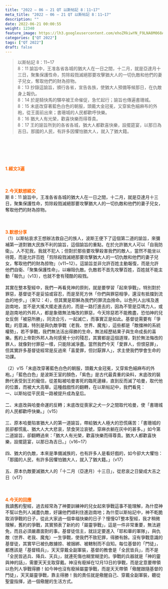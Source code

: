 ```yaml
---
title: "2022 – 06 – 21 QT 以斯帖記 8：11~17"
meta_title: "2022 – 06 – 21 QT 以斯帖記 8：11~17"
description: ""
date: 2022-06-21 00:00:55
weight: 12340
feature_image: https://lh3.googleusercontent.com/ehoZRkiwYN_F9LNA8M068AYxt73EavCZno-PD1cJRuf5BbSkQVUWr3gNEbt5kSs28Pb_Elg17kSrtf9ybWvojWoMV6I4tPM3vGRGDq6GkKkPdL2Gut4QAIw4-uykKUAtNiKgQKntvsU=w800
categories: ["QT 2022"]
tags: ["QT 2022"]
draft: false
---
```


<blockquote>以斯帖記 8：11~17<br />
8：11 諭旨中，王准各省各城的猶大人在一日之間，十二月，就是亞達月十三日，聚集保護性命，剪除殺戮滅絕那要攻擊猶大人的一切仇敵和他們的妻子兒女，奪取他們的財為掠物。<br />
8：13 抄錄這諭旨，頒行各省，宣告各族，使猶大人預備等候那日，在仇敵身上報仇。<br />
8：14 於是騎快馬的驛卒被王命催促，急忙起行；諭旨也傳遍書珊城。<br />
8：15 末底改穿著藍色白色的朝服，頭戴大金冠冕，又穿紫色細麻布的外袍，從王面前出來；書珊城的人民都歡呼快樂。<br />
8：16 猶大人有光榮，歡喜快樂而得尊貴。<br />
8：17 王的諭旨所到的各省各城，猶大人都歡喜快樂，設擺筵宴，以那日為吉日。那國的人民，有許多因懼怕猶大人，就入了猶大籍。</blockquote><br />
&nbsp;<br />
<br />
&nbsp;<br />
<br />
<span style="color: #ff6600;"><strong>1.經文3遍</strong></span><br />
<br />
&nbsp;<br />
<br />
<span style="color: #ff6600;"><strong>2.今天默想經文</strong></span><br />
斯 8：11 諭旨中，王准各省各城的猶大人在一日之間，十二月，就是亞達月十三日，聚集保護性命，剪除殺戮滅絕那要攻擊猶大人的一切仇敵和他們的妻子兒女，奪取他們的財為掠物。<br />
<br />
&nbsp;<br />
<br />
<strong><span style="color: #ff6600;">3.默想分享<br />
</span></strong>（1）以斯帖哀求王想辦法救自己的族人，波斯王便下了這個第二道的諭旨，來彌補第一道對猶大民族不利的諭旨，這個諭旨的重點，在於允許猶大人可以「自我防衛」。人不犯我，我就不犯人；但對於那些要攻擊殺害我們的敵人，當然不能坐以待斃，而是允許百姓「剪除殺戮滅絕那要攻擊猶大人的一切仇敵和他們的妻子兒女，奪取他們的財為掠物」（v11~12）。這諭旨並非允許百姓主動報復，而是允許他們自衛、「聚集保護性命」，以嚇阻仇敵。仇敵若不首先攻擊百姓，百姓就不能主動「報仇」（v13），也就不會有殘酷的殺戮。<br />
<br />
其實在整本聖經中，我們一再看見神的原則，就是要學習「起來爭戰」，特別對於罪惡，基督徒不是妥協或容忍，而是至死方休「你們與罪惡相爭，還沒有抵擋到流血的地步。」（來12：4），但其實是耶穌為我們的罪流血捨命。以色列人出埃及進迦南地，並不是大搖大擺走進去的，而是一路打進去的，因為不管是亞瑪力人，或是迦南地的外邦人，都是象徵無法悔改的罪惡，今天除惡若不能務盡，恐怕神的兒女反倒「被惡所勝」，同流合污，一起滅亡，而事實正是如此。基督徒需要有「爭戰」的意識，特別是與仇敵爭戰（老我、世界、魔鬼），這些都是「敵擋神的系統權勢」，若不爭戰，我們無法活出得勝的生命，無法經歷結果子與生命成長的喜樂。舊約上帝對外邦人為何感覺十分的殘忍，其實都是這個道理，對於無法悔改的罪人，就像對付罪惡一樣，只能除滅淨盡。當然我們今天「愛罪人，但恨惡罪」，但其實許多基督徒經常是反過來「喜愛罪，但討厭罪人」，求主使我們學會生命的功課。<br />
<br />
（2）v15「末底改穿著藍色白色的朝服，頭戴大金冠冕，又穿紫色細麻布的外袍。」「藍色白色」是波斯王室的顏色，「紫色」是古代最貴重的染料，末底改的裝飾代表受到王的寵信，從差點被哈曼害死的臨死邊緣，直到反而滅了哈曼，取代他的位置，而被大大高舉。這種戲戲性的翻轉，在以斯帖記中，我們看見：<br />
一、以斯帖從平民竟一路被提升成為皇后。<br />
<br />
二、末底改與哈曼命運的反轉；末底改從喪家之犬一夕之間取代哈曼，使「書珊城的人民都歡呼快樂。」（v15）<br />
<br />
三、原本哈曼陷害猶大人的第一道諭旨，帶給猶大人極大的恐慌痛苦：「書珊城的民卻都慌亂、猶大人大大悲哀，禁食哭泣哀號，穿麻衣躺在灰中的甚多。」如今第二道諭旨，卻翻轉過來：「猶大人有光榮，歡喜快樂而得尊貴。猶大人都歡喜快樂，設擺筵宴，以那日為吉日。」（v16~17）<br />
<br />
四、猶大的仇敵，本來是準備滅族的，也有許多人是看好戲的，如今卻大大懼怕：「那國的人民，有許多因懼怕猶大人，就入了猶大籍。」（v17）<br />
<br />
五、原本仇敵要滅猶大人的「十二月（亞達月）十三日」，從悲哀之日變成大吉之日（v17）<br />
<br />
&nbsp;<br />
<br />
<strong><span style="color: #ff6600;">4.今天的回應<br />
</span></strong>我讀舊約聖經，過去經常為了神要訓練神的兒女起來爭戰這事不能理解，為什麼神不幫以色列人滅盡仇敵，好讓他們順利住進迦南地；為什麼以斯帖記中，神不乾脆取消爭戰的日子，從此大家過一個幸福快樂的日子？慢慢QT整本聖經，我才稍微理解，舊約的爭戰，其實預表了新約的「屬靈爭戰」，這是一件非常重要，無法避免，而且必須嚴肅面對的事。基督徒信主，就註定要進入「耶和華的軍隊」，與仇敵（世界、老我、魔鬼）一生爭戰，使我們不致犯罪，得勝有餘。沒有爭戰意識的基督徒，其實早已被仇敵擄掠、被捆綁、被轄制而不自知。每位基督的「門徒」，都應該是「基督精兵」，天天穿戴全副軍裝，基督的教會是「全民皆兵」，而不是「全民皆逃兵、降兵、天兵」，就連死傷也糊里糊塗的。爭戰的兵器就是「神的靈與神的話」，需要天天支取穿戴。神沒有廢掉在12月13日的爭戰，而是定意要帶領以色列人爭戰得勝！如今神也沒有廢掉屬靈爭戰，而是天天帶領「儆醒跟隨基督的門徒」，天天屬靈爭戰，靠主得勝！我的責任就是儆醒自己、穿戴全副軍裝，聽從聖靈指揮，過一個儆醒的生活方式。<br />
<br />
&nbsp;<br />
<br />
&nbsp;<br />
<br />
<strong><span style="color: #ff6600;"> </span></strong><br />
<br />
&nbsp;
        